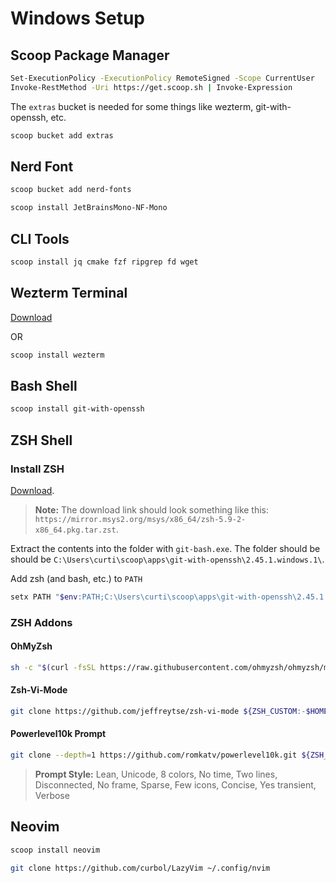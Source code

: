 # Windows Setup

## Scoop Package Manager

```sh
Set-ExecutionPolicy -ExecutionPolicy RemoteSigned -Scope CurrentUser
Invoke-RestMethod -Uri https://get.scoop.sh | Invoke-Expression
```

The `extras` bucket is needed for some things like wezterm, git-with-openssh, etc.

```sh
scoop bucket add extras
```

## Nerd Font

```sh
scoop bucket add nerd-fonts
```

```sh
scoop install JetBrainsMono-NF-Mono
```

## CLI Tools

```sh
scoop install jq cmake fzf ripgrep fd wget
```

## Wezterm Terminal

[Download](https://wezfurlong.org/wezterm/install/windows.html#installing-on-windows)

OR

```sh
scoop install wezterm
```

## Bash Shell

```sh
scoop install git-with-openssh
```

## ZSH Shell

### Install ZSH

[Download](https://packages.msys2.org/package/zsh?repo=msys&variant=x86_64).

> **Note:** The download link should look something like this: `https://mirror.msys2.org/msys/x86_64/zsh-5.9-2-x86_64.pkg.tar.zst`.

Extract the contents into the folder with `git-bash.exe`. The folder should be should be `C:\Users\curti\scoop\apps\git-with-openssh\2.45.1.windows.1\`.

Add zsh (and bash, etc.) to `PATH`

```sh
setx PATH "$env:PATH;C:\Users\curti\scoop\apps\git-with-openssh\2.45.1.windows.1\usr\bin"
```

### ZSH Addons

#### OhMyZsh

```sh
sh -c "$(curl -fsSL https://raw.githubusercontent.com/ohmyzsh/ohmyzsh/master/tools/install.sh)" "" --keep-zshrc
```

#### Zsh-Vi-Mode

```sh
git clone https://github.com/jeffreytse/zsh-vi-mode ${ZSH_CUSTOM:-$HOME/.oh-my-zsh/custom}/plugins/zsh-vi-mode
```

#### Powerlevel10k Prompt

```sh
git clone --depth=1 https://github.com/romkatv/powerlevel10k.git ${ZSH_CUSTOM:-$HOME/.oh-my-zsh/custom}/themes/powerlevel10k
```

> **Prompt Style:** Lean, Unicode, 8 colors, No time, Two lines, Disconnected, No frame, Sparse, Few icons, Concise, Yes transient, Verbose

## Neovim

```sh
scoop install neovim
```

```sh
git clone https://github.com/curbol/LazyVim ~/.config/nvim
```
